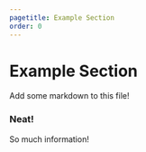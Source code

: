 ```yaml
---
pagetitle: Example Section
order: 0
---
```


# Example Section

Add some markdown to this file!

### Neat!

So much information!
